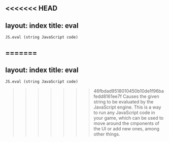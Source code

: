 <<<<<<< HEAD
---
layout: index
title: eval
---

    JS.eval (string JavaScript code)

=======
---
layout: index
title: eval
---

    JS.eval (string JavaScript code)

>>>>>>> 46fbdad9518010450b10de1f96bafedd8161ee7f
Causes the given string to be evaluated by the JavaScript engine. This is a way to run any JavaScript code in your game, which can be used to move around the cmponents of the UI or add new ones, among other things.